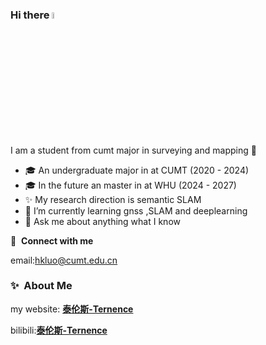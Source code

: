 ### Hi there <a href="https://www.gautamkrishnar.com/"><img src="https://media.giphy.com/media/hvRJCLFzcasrR4ia7z/giphy.gif" width="5%"></a>

I am a student from cumt major in surveying and mapping :rofl:

- 🎓 An undergraduate major in  at CUMT (2020 - 2024)
- 🎓 In the future an master in  at WHU (2024 - 2027)
- ✨ My research direction is semantic SLAM
- 🌱 I’m currently learning gnss ,SLAM and deeplearning
- 💬 Ask me about anything what I know
  
  

🔗 &nbsp;**Connect with me**

email:hkluo@cumt.edu.cn

### ✨&nbsp; About Me

my website: <a href="https://luohongkun.com/">**泰伦斯-Ternence**</a>

bilibili:<a href="https://space.bilibili.com/688837845?spm_id_from=333.1007.0.0">**泰伦斯-Ternence**</a>
